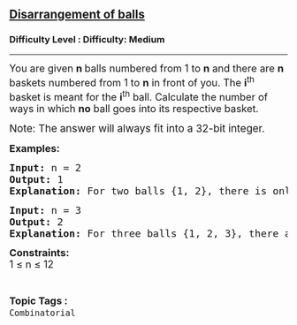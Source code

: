 <h2><a href="https://www.geeksforgeeks.org/problems/dearrangement-of-balls0918/1">Disarrangement of balls</a></h2><h3>Difficulty Level : Difficulty: Medium</h3><hr><div class="problems_problem_content__Xm_eO"><p><span style="font-size: 18px;">You are given <strong>n </strong>balls numbered from 1 to <strong>n</strong> and there are <strong>n</strong> baskets numbered from 1 to <strong>n</strong> in front of you. The <strong>i</strong><sup>th</sup> basket is meant for the <strong>i</strong><sup>th</sup> ball. Calculate the number of ways in which <strong>no</strong>&nbsp;ball&nbsp;goes into its&nbsp;respective basket.</span></p>
<p><span style="font-size: 14pt;">Note: The answer will always fit into a 32-bit integer.</span></p>
<p><strong><span style="font-size: 18px;">Examples:</span></strong></p>
<pre><span style="font-size: 18px;"><strong>Input:</strong> n = 2
<strong>Output:</strong> 1
<strong>Explanation:</strong> For two balls {1, 2}, there is only one possible derangement {2, 1}.</span></pre>
<pre><span style="font-size: 18px;"><strong>Input:</strong> n = 3
<strong>Output:</strong> 2
<strong>Explanation:</strong> For three balls {1, 2, 3}, there are two possible derangements {3, 1, 2} and {2, 3, 1}.</span></pre>
<p><span style="font-size: 18px;"><strong>Constraints:</strong><br>1 ≤ n ≤ 12</span></p></div><br><p><span style=font-size:18px><strong>Topic Tags : </strong><br><code>Combinatorial</code>&nbsp;